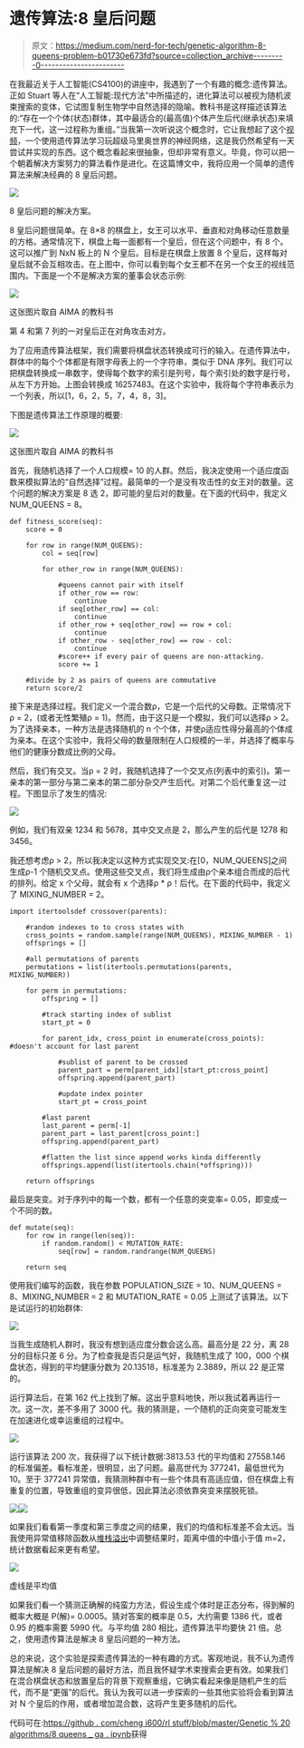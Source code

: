 # 遗传算法:8 皇后问题

> 原文：<https://medium.com/nerd-for-tech/genetic-algorithm-8-queens-problem-b01730e673fd?source=collection_archive---------0----------------------->

在我最近关于人工智能(CS4100)的讲座中，我遇到了一个有趣的概念:遗传算法。正如 Stuart 等人在“人工智能:现代方法”中所描述的，进化算法可以被视为随机波束搜索的变体，它试图复制生物学中自然选择的隐喻。教科书是这样描述该算法的:“存在一个个体(状态)群体，其中最适合的(最高值)个体产生后代(继承状态)来填充下一代，这一过程称为重组。”当我第一次听说这个概念时，它让我想起了这个[视频](https://www.youtube.com/watch?v=qv6UVOQ0F44)，一个使用遗传算法学习玩超级马里奥世界的神经网络，这是我仍然希望有一天尝试并实现的东西。这个概念看起来很抽象，但却非常有意义。毕竟，你可以把一个朝着解决方案努力的算法看作是进化。在这篇博文中，我将应用一个简单的遗传算法来解决经典的 8 皇后问题。

![](img/34da8efa6ba9d6241e5b4ec3c0f168ff.png)

8 皇后问题的解决方案。

8 皇后问题很简单。在 8×8 的棋盘上，女王可以水平、垂直和对角移动任意数量的方格。通常情况下，棋盘上每一面都有一个皇后，但在这个问题中，有 8 个。这可以推广到 NxN 板上的 N 个皇后。目标是在棋盘上放置 8 个皇后，这样每对皇后就不会互相攻击。在上图中，你可以看到每个女王都不在另一个女王的视线范围内。下面是一个不是解决方案的董事会状态示例:

![](img/fc0b24630013cc61975ada05b68b6689.png)

这张图片取自 AIMA 的教科书

第 4 和第 7 列的一对皇后正在对角攻击对方。

为了应用遗传算法框架，我们需要将棋盘状态转换成可行的输入。在遗传算法中，群体中的每个个体都是有限字母表上的一个字符串，类似于 DNA 序列。我们可以把棋盘转换成一串数字，使得每个数字的索引是列号，每个索引处的数字是行号，从左下方开始。上图会转换成 16257483。在这个实验中，我将每个字符串表示为一个列表，所以[1，6，2，5，7，4，8，3]。

下图是遗传算法工作原理的概要:

![](img/e3c9bf58b44b3332bae10eb7eed929b2.png)

这张图片取自 AIMA 的教科书

首先，我随机选择了一个人口规模= 10 的人群。然后，我决定使用一个适应度函数来模拟算法的“自然选择”过程。最简单的一个是没有攻击性的女王对的数量。这个问题的解决方案是 8 选 2，即可能的皇后对的数量。在下面的代码中，我定义 NUM_QUEENS = 8。

```
def fitness_score(seq):
    score = 0

    for row in range(NUM_QUEENS):
        col = seq[row]

        for other_row in range(NUM_QUEENS):

            #queens cannot pair with itself
            if other_row == row:
                continue
            if seq[other_row] == col:
                continue
            if other_row + seq[other_row] == row + col:
                continue
            if other_row - seq[other_row] == row - col:
                continue
            #score++ if every pair of queens are non-attacking.
            score += 1

    #divide by 2 as pairs of queens are commutative
    return score/2
```

接下来是选择过程。我们定义一个混合数ρ，它是一个后代的父母数。正常情况下ρ = 2，(或者无性繁殖ρ = 1)。然而，由于这只是一个模拟，我们可以选择ρ > 2。为了选择亲本，一种方法是选择随机的 n 个个体，并使ρ适应性得分最高的个体成为亲本。在这个实验中，我将父母的数量限制在人口规模的一半，并选择了概率与他们的健康分数成比例的父母。

然后，我们有交叉。当ρ = 2 时，我随机选择了一个交叉点(列表中的索引)。第一亲本的第一部分与第二亲本的第二部分杂交产生后代。对第二个后代重复这一过程。下图显示了发生的情况:

![](img/6bd56489ba61b8bf2dbca71d31b2bb8c.png)

例如，我们有双亲 1234 和 5678，其中交叉点是 2，那么产生的后代是 1278 和 3456。

我还想考虑ρ > 2，所以我决定以这种方式实现交叉:在[0，NUM_QUEENS]之间生成ρ-1 个随机交叉点。使用这些交叉点，我们将生成由ρ个亲本组合而成的后代的排列。给定 x 个父母，就会有 x 个选择ρ * ρ！后代。在下面的代码中，我定义了 MIXING_NUMBER = 2。

```
import itertoolsdef crossover(parents):

    #random indexes to to cross states with
    cross_points = random.sample(range(NUM_QUEENS), MIXING_NUMBER - 1)
    offsprings = []

    #all permutations of parents
    permutations = list(itertools.permutations(parents, MIXING_NUMBER))

    for perm in permutations:
        offspring = []

        #track starting index of sublist
        start_pt = 0

        for parent_idx, cross_point in enumerate(cross_points):    #doesn't account for last parent

            #sublist of parent to be crossed
            parent_part = perm[parent_idx][start_pt:cross_point]
            offspring.append(parent_part)

            #update index pointer
            start_pt = cross_point

        #last parent
        last_parent = perm[-1]
        parent_part = last_parent[cross_point:]
        offspring.append(parent_part)

        #flatten the list since append works kinda differently
        offsprings.append(list(itertools.chain(*offspring)))

    return offsprings
```

最后是突变。对于序列中的每一个数，都有一个任意的突变率= 0.05，即变成一个不同的数。

```
def mutate(seq):
    for row in range(len(seq)):
        if random.random() < MUTATION_RATE:
            seq[row] = random.randrange(NUM_QUEENS)

    return seq
```

使用我们编写的函数，我在参数 POPULATION_SIZE = 10、NUM_QUEENS = 8、MIXING_NUMBER = 2 和 MUTATION_RATE = 0.05 上测试了该算法。以下是试运行的初始群体:

![](img/1d98e80658771159a0072b75831db328.png)

当我生成随机人群时，我没有想到适应度分数会这么高。最高分是 22 分，离 28 分的目标只差 6 分。为了检查我是否只是运气好，我随机生成了 100，000 个棋盘状态，得到的平均健康分数为 20.13518，标准差为 2.3889，所以 22 是正常的。

运行算法后，在第 162 代上找到了解。这出乎意料地快，所以我试着再运行一次。这一次，差不多用了 3000 代。我的猜测是，一个随机的正向突变可能发生在加速进化或幸运重组的过程中。

![](img/75fb9c7acef2d764741d8a4ffddb9ee0.png)

运行该算法 200 次，我获得了以下统计数据:3813.53 代的平均值和 27558.146 的标准偏差。看标准差，很明显，出了问题。最高世代为 377241，最低世代为 10。至于 377241 异常值，我猜测种群中有一些个体具有高适应值，但在棋盘上有重复的位置，导致重组的变异很低，因此算法必须依靠突变来摆脱死锁。

![](img/a4afd26d70ac7d41c8b0dd9e41de7307.png)![](img/b630e65caad429d0267077d2be0d1ed7.png)

如果我们看看第一季度和第三季度之间的结果，我们的均值和标准差不会太远。当我使用异常值移除函数从[堆栈溢出](https://stackoverflow.com/questions/11686720/is-there-a-numpy-builtin-to-reject-outliers-from-a-list)中调整结果时，距离中值的中值小于值 m=2，统计数据看起来更有希望。

![](img/9fc69f37569dde4ef70bab02fb0c42c6.png)

虚线是平均值

如果我们看一个猜测正确解的纯蛮力方法，假设生成个体时是正态分布，得到解的概率大概是 P(解)= 0.0005。猜对答案的概率是 0.5，大约需要 1386 代，或者 0.95 的概率需要 5990 代。与平均值 280 相比，遗传算法平均要快 21 倍。总之，使用遗传算法是解决 8 皇后问题的一种方法。

总的来说，这个实验是探索遗传算法的一种有趣的方式。客观地说，我不认为遗传算法是解决 8 皇后问题的最好方法，而且我怀疑学术束搜索会更有效。如果我们在混合棋盘状态和放置皇后的背景下观察重组，它确实看起来像是随机产生的后代，而不是“更强”的后代。我认为我可以进一步探索的一些其他实验将会看到算法对 N 个皇后的作用，或者增加混合数，这将产生更多随机的后代。

代码可在:[https://github . com/cheng i600/rl stuff/blob/master/Genetic % 20 algorithms/8 queens _ ga . ipynb](https://github.com/chengxi600/RLStuff/blob/master/Genetic%20Algorithms/8Queens_GA.ipynb)获得